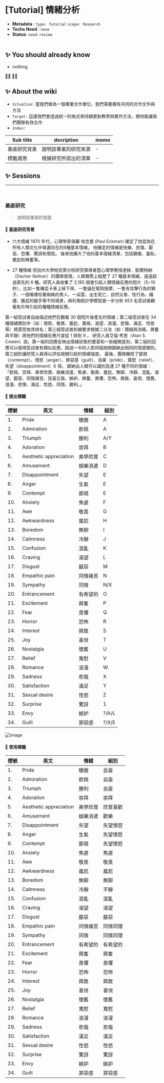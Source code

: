 # [Tutorial] 情緒分析

- **Metadata** : `type: Tutorial` `scope: Research` 
- **Techs Need** : `none`
- **Status**: `need-review`
<br/><br/>

## ✨ You should already know
- nothing

👩‍💻 👨‍💻

## ✨ About the wiki
- `Situation:` 當我們做為一個專業合作單位，我們需要擁有共同的合作文件與方法
- `Target:` 這邊我們會透過統一的格式來持續更新教學與實作方法，期待能讓我們團隊有效合作
- `Index:`

| Sub title | decription | memo |
| ------ | ------ | ------ |
| 基底研究背景 | 說明該專案的研究來源 | - |
| 標籤選用 | 根據研究所提出的清單| - |


## ✨ Sessions

---
<br>

### **基底研究**
> 說明該專案的意圖

####  📝 基底研究背景

- 六大情緒
1970 年代，心理學家保羅·埃克曼 (Paul Eckman) 確定了他認為在所有人類文化中普遍存在的6種基本情緒。
他確定的情緒是快樂、悲傷、厭惡、恐懼、驚訝和憤怒。
後來他擴大了他的基本情緒清單，包括驕傲、羞恥、尷尬和興奮等。

 

- 27 種情緒
但加州大學柏克萊分校研究領導者暨心理學教授達赫．凱爾特納（Dacher Keltner）的團隊發現，人類實際上經歷了 27 種基本情緒，遠遠超過原先的 6 種。研究人員收集了 2,185 個會引起人類情緒反應的短片（5~10 秒），比如一隻豬從卡車上掉下來、一隻貓在幫狗按摩、一隻有攻擊行為的獅子、一個嘴裡咬著蜘蛛的男人、一朵雲、出生死亡、自然災害、性行為、婚禮、尷尬的握手等不同場景，再利用統計學模型進一步分析 853 名受試者觀看影片時引起的種種情緒反應。



第一組受試者自由描述他們在觀看 30 個短片後產生的情緒；第二組受試者在 34 種情緒類別中（如：憤怒、敬畏、尷尬、蔑視、渴望、浪漫、悲傷、滿足、性慾等）將感受依序排名；第三組受試者則被要求根據二分法（如：積極與消極、興奮與平靜）將他們的情緒反應尺度從 1 排到 9 。
研究人員艾倫‧考恩（Alan S. Cowen）說，第一組的回應反映出情緒狀態的豐富和一些細微差別，第二組的回應可以發現受試者有類似反應，超過一半的人對同個視頻歸納出相同的情感類別，第三組則讓研究人員得以評估視頻引起的情緒強度。
最後，團隊撇除了鄙視（contempt）、憤怒（anger）、罪惡感（guilt）、自豪（pride）、寬慰（relief）、失望（disappointment）6 項，
歸納出人類可以識別高達 27 種不同的情緒：
「欽佩、崇拜、美學欣賞、娛樂消遣、焦慮、敬畏、尷尬、無聊、冷靜、混亂、渴望、厭惡、同情痛苦、狂喜忘我、嫉妒、興奮、畏懼、恐怖、興致、喜悅、懷舊、浪漫、悲傷、滿足、性慾、同情、勝利。」

 ####  📝 提出標籤
| 標號 | 英文 | 情緒 | 組別 | 
| ------ | ------ | ------ | ------ |
| 1. | Pride	 | 驕傲| A |
| 2. | Admiration | 欽佩| A |
| 3. | Triumph	 | 勝利| A/Y |
| 4. | Adoration | 崇拜| B | 
| 5. | Aesthetic appreciation | 美學欣賞| C | 
| 6. | Amusement | 娛樂消遣| D | 
| 7. | Disappointment| 失望| E |
| 8. | Anger	 | 生氣| E |
| 9. | Contempt | 鄙視| E |
| 10. | Anxiety	 | 焦慮| F | 
| 11. | Awe | 敬畏| G | 
| 12. | Awkwardness | 尷尬| H | 
| 13. | Boredom | 無聊| I | 
| 14. | Calmness | 冷靜| J | 
| 15. | Confusion | 混亂| K |
| 16. | Craving | 渴望| L | 
| 17. | Disgust | 厭惡| M | 
| 18. | Empathic pain | 同情痛苦| N | 
| 19. | Sympathy | 同情| N/X |
| 20. | Entrancement | 有希望的 | O |
| 21. | Excitement | 興奮| P |
| 22. | Fear	 | 畏懼| Q |
| 23. | Horror | 恐怖| R |
| 24. | Interest | 興致| S |
| 25. | Joy | 喜悅| T |
| 26. | Nostalgia	 | 懷舊| U |
| 27. | Relief	 | 寬慰| V |
| 28. | Romance	 | 浪漫| W |
| 29. | Sadness	 | 悲傷| X |
| 30. | Satisfaction | 滿足| Y |
| 31. | Sexual desire	 | 性慾| Z |
| 32. | Surprise	 | 驚訝| 1 |
| 33. | Envy | 嫉妒| ?/A/L | 
| 34. | Guilt	 | 罪惡感| ?/X/E |



![image](https://www.pnas.org/doi/10.1073/pnas.1702247114)


####  📝 使用標籤
| 標號 | 英文 | 情緒 | 組別 | 
| ------ | ------ | ------ | ------ |
| 1. | Pride	 | 驕傲| 自豪 |
| 2. | Admiration | 欽佩| 自豪 |
| 3. | Triumph	 | 勝利| 自豪 |
| 4. | Adoration | 崇拜| 崇拜 | 
| 5. | Aesthetic appreciation | 美學欣賞| 欣賞喜歡 | 
| 6. | Amusement | 娛樂消遣| 歡樂 | 
| 7. | Disappointment| 失望| 失望憤怒 |
| 8. | Anger	 | 生氣| 失望憤怒 |
| 9. | Contempt | 鄙視| 失望憤怒 |
| 10. | Anxiety	 | 焦慮| 焦慮 | 
| 11. | Awe | 敬畏| 敬畏 | 
| 12. | Awkwardness | 尷尬| 尷尬 | 
| 13. | Boredom | 無聊| 無聊 | 
| 14. | Calmness | 冷靜| 平靜 | 
| 15. | Confusion | 混亂| 混亂 |
| 16. | Craving | 渴望| 渴望 | 
| 17. | Disgust | 厭惡| 厭惡 | 
| 18. | Empathic pain | 同情痛苦| 同情同理 | 
| 19. | Sympathy | 同情| 同情同理 |
| 20. | Entrancement | 有希望的 | 有希望的 |
| 21. | Excitement | 興奮| 興奮 |
| 22. | Fear	 | 畏懼| 畏懼 |
| 23. | Horror | 恐怖| 恐怖 |
| 24. | Interest | 興致| 興致 |
| 25. | Joy | 喜悅| 喜悅 |
| 26. | Nostalgia	 | 懷舊| 懷舊 |
| 27. | Relief	 | 寬慰| 寬慰 |
| 28. | Romance	 | 浪漫| 浪漫 |
| 29. | Sadness	 | 悲傷| 悲傷 |
| 30. | Satisfaction | 滿足| 滿足 |
| 31. | Sexual desire	 | 性慾| 性慾 |
| 32. | Surprise	 | 驚訝| 驚訝 |
| 33. | Envy | 嫉妒| 嫉妒 | 
| 34. | Guilt	 | 罪惡感| 罪惡感 |